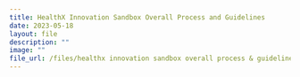 ```yaml
---
title: HealthX Innovation Sandbox Overall Process and Guidelines
date: 2023-05-18
layout: file
description: ""
image: ""
file_url: /files/healthx innovation sandbox overall process & guidelines.pdf
---
```

